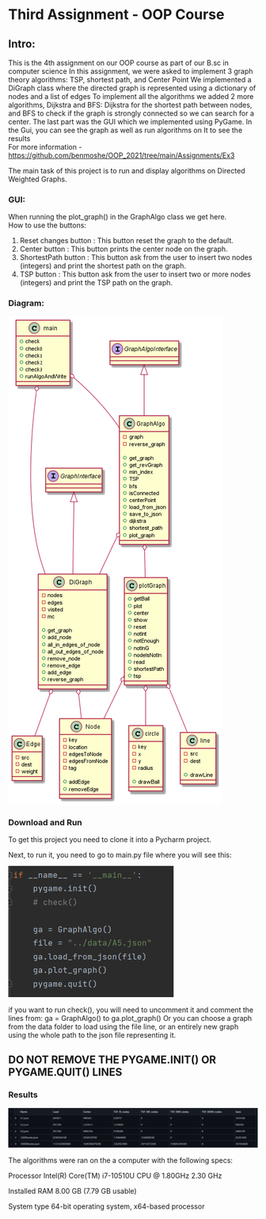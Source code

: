 # Third Assignment - OOP Course
## Intro:
This is the 4th assignment on our OOP course as part of our B.sc in computer science
In this assignment, we were asked to implement 3 graph theory algorithms: TSP, shortest path, and Center Point
We implemented a DiGraph class where the directed graph is represented using a dictionary of nodes and a list of edges
To implement all the algorithms we added 2 more algorithms, Dijkstra and BFS: Dijkstra for the shortest path between nodes, and BFS to check if the graph is strongly connected so we can search for a center.
The last part was the GUI which we implemented using PyGame. In the Gui, you can see the graph as well as run algorithms on It to see the results <br>
For more information - https://github.com/benmoshe/OOP_2021/tree/main/Assignments/Ex3 <br>

The main task of this project is to run and display algorithms on Directed Weighted Graphs.

### GUI:
When running the plot_graph() in the GraphAlgo class we get here. <br>
How to use the buttons:
1. Reset changes button : This button reset the graph to the default. 
2. Center button : This button prints the center node on the graph.
3. ShortestPath button : This button ask from the user to insert two nodes (integers) and print the shortest path on the graph.
4. TSP button : This button ask from the user to insert two or more nodes (integers) and print the TSP path on the graph.

### Diagram:
![](src/diagram.png)

### Download and Run
To get this project you need to clone it into a Pycharm project.

Next, to run it, you need to go to main.py file where you will see this:

![](https://github.com/TaliaSeada/Ex3_OOP/blob/master/plotPics/main.png)

if you want to run check(), you will need to uncomment it and comment the lines from: ga = GraphAlgo() to ga.plot_graph()
Or you can choose a graph from the data folder to load using the file line, or an entirely new graph using the whole path to the json file representing it.

## DO NOT REMOVE THE PYGAME.INIT() OR PYGAME.QUIT() LINES


### Results 

![](https://github.com/TaliaSeada/Ex3_OOP/blob/master/plotPics/python_results.png)

The algorithms were ran on the a computer with the following specs:

Processor	Intel(R) Core(TM) i7-10510U CPU @ 1.80GHz   2.30 GHz

Installed RAM	8.00 GB (7.79 GB usable)

System type	64-bit operating system, x64-based processor
